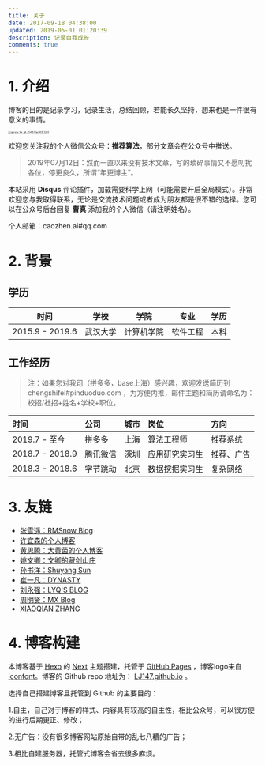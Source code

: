```yaml
---
title: 关于
date: 2017-09-18 04:38:00
updated: 2019-05-01 01:20:39
description: 记录自我成长
comments: true
---
```


# 1. 介绍

博客的目的是记录学习，记录生活，总结回顾，若能长久坚持，想来也是一件很有意义的事情。

<img src="https://tva1.sinaimg.cn/large/006y8mN6gy1g72zo0c1cxj30u00u0adw.jpg" alt="qrcode_for_gh_c541576ac455_1280" style="zoom: 33%;" />

欢迎您关注我的个人微信公众号：**推荐算法**，部分文章会在公众号中推送。

> 2019年07月12日：然而一直以来没有技术文章，写的琐碎事情又不愿叨扰各位，停更良久，所谓“年更博主”。

本站采用 **Disqus** 评论插件，加载需要科学上网（可能需要开启全局模式）。非常欢迎您与我取得联系，无论是交流技术问题或者成为朋友都是很不错的选择。您可以在公众号后台回复 **曹真** 添加我的个人微信（请注明姓名）。

个人邮箱：caozhen.ai#qq.com



# 2. 背景

##  学历

| 时间| 学校| 学院       | 专业     |学历 |
| --- |--- |---| ---| --- |
| 2015.9 - 2019.6 | 武汉大学|计算机学院| 软件工程 |本科 |

## 工作经历

> 注：如果您对我司（拼多多，base上海）感兴趣，欢迎发送简历到 chengshifei#pinduoduo.com ，为方便内推，邮件主题和简历请命名为：校招/社招+姓名+学校+职位。

| 时间 | 公司 | 城市 | 岗位 | 方向 |
| :-- | :-- | :-- | :-- | :-- |
| 2019.7 - 至今    | 拼多多 | 上海 | 算法工程师 | 推荐系统 |
| 2018.7 - 2018.9 | 腾讯微信 | 深圳 | 应用研究实习生 | 推荐、广告 |
| 2018.3 - 2018.6 | 字节跳动 | 北京 | 数据挖掘实习生 | 复杂网络 |

# 3. 友链

- [张雪遥：RMSnow Blog](https://www.zhangxueyao.com/)
- [许宜森的个人博客](https://daixinyuxuyisen.cn/)
- [黄思腾：大黄菌的个人博客](http://kyonhuang.top/)
- [姚文卿：文卿的藏剑山庄](http://yaowenqing.com/)
- [孙书洋：Shuyang Sun](https://kevin-ssy.github.io/)
- [崔一凡：DYNASTY](http://blog.varkarix.com/)
- [刘永强：LYQ'S BLOG](http://www.lyqhahaha.xyz/)
- [周明贤：MX Blog](https://xiaoxinganling.github.io/)
- [XIAOQIAN ZHANG](http://whuzxq.com/)

#  4. 博客构建

本博客基于 [Hexo](hexo.io) 的 [Next](https://github.com/iissnan/hexo-theme-next) 主题搭建，托管于 [GitHub Pages](https://pages.github.com) ，博客logo来自 [iconfont](http://www.iconfont.cn/collections/detail?cid=8530)。博客的 Github repo 地址为： [LJ147.github.io](https://github.com/LJ147/LJ147.github.io) 。

选择自己搭建博客且托管到 Github 的主要目的：

1.自主，自己对于博客的样式、内容具有较高的自主性，相比公众号，可以很方便的进行后期更正、修改；

2.无广告：没有很多博客网站原始自带的乱七八糟的广告；

3.相比自建服务器，托管式博客会省去很多麻烦。